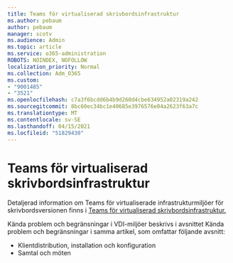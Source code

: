 ```yaml
---
title: Teams för virtualiserad skrivbordsinfrastruktur
ms.author: pebaum
author: pebaum
manager: scotv
ms.audience: Admin
ms.topic: article
ms.service: o365-administration
ROBOTS: NOINDEX, NOFOLLOW
localization_priority: Normal
ms.collection: Adm_O365
ms.custom:
- "9001485"
- "3521"
ms.openlocfilehash: c7a3f6bcdd6b4b9d260d4cbe634952a02319a242
ms.sourcegitcommit: 8bc60ec34bc1e40685e3976576e04a2623f63a7c
ms.translationtype: MT
ms.contentlocale: sv-SE
ms.lasthandoff: 04/15/2021
ms.locfileid: "51829430"
---
```

# <a name="teams-for-virtualized-desktop-infrastructure"></a>Teams för virtualiserad skrivbordsinfrastruktur

Detaljerad information om Teams för virtualiserade infrastrukturmiljöer för skrivbordsversionen finns i [Teams för virtualiserad skrivbordsinfrastruktur.](https://docs.microsoft.com/microsoftteams/teams-for-vdi)

Kända problem och begränsningar i VDI-miljöer beskrivs i avsnittet Kända problem och begränsningar i samma artikel, som omfattar följande avsnitt: [](https://docs.microsoft.com/microsoftteams/teams-for-vdi#known-issues-and-limitations)
 - Klientdistribution, installation och konfiguration
 - Samtal och möten